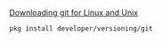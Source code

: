 [Downloading git for Linux and Unix](https://git-scm.com/download/linux)
```
pkg install developer/versioning/git

```
